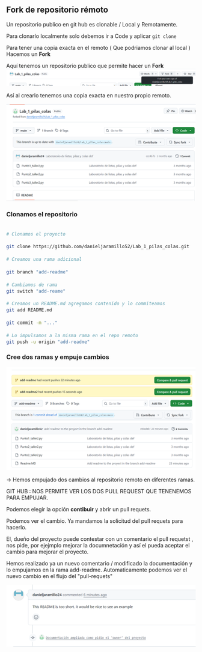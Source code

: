## **Fork de repositorio rémoto**

Un repositorio publico en git hub es clonable / Local y Remotamente. 

Para clonarlo localmente solo debemos ir a Code y aplicar ``git clone``

Para tener una copia exacta en el remoto ( Que podriamos clonar al local ) Hacemos un **Fork**

Aquí tenemos un repositorio publico que permite hacer un **Fork**
![Repostorio/Fork](image.png)

Así al crearlo tenemos una copia exacta en nuestro propio remoto. 

![alt text](image-1.png)


### **Clonamos el repositorio**
```bash

# Clonamos el proyecto

git clone https://github.com/danieljaramillo52/Lab_1_pilas_colas.git

# Creamos una rama adicional

git branch "add-readme"

# Cambiamos de rama 
git switch "add-reame"

# Creamos un README.md agregamos contenido y lo commiteamos 
git add README.md 

git commit -m "..." 

# Lo impulsamos a la misma rama en el repo remoto
git push -u origin "add-readme"

```
###  **Cree dos ramas y empuje cambios**
![alt text](image-3.png)

-> Hemos empujado dos cambios al repositorio remoto en diferentes ramas. 

GIT HUB : NOS PERMITE VER LOS DOS PULL REQUEST QUE TENENEMOS PARA EMPUJAR. 

Podemos elegir la opción **contibuir** y abrir un pull requets. 

Podemos ver el cambio. Ya mandamos la solicitud del pull requets para hacerlo. 

El, dueño del proyecto puede contestar con un comentario el pull requetst , nos pide, por ejejmplo mejorar la documnetación y así el pueda aceptar el cambio para mejorar el proyecto. 


Hemos realizado ya un nuevo comentario / modificado la documentación y lo empujamos en la rama add-readme. Automaticamente podemos ver el nuevo cambio en el flujo del "pull-requets"

![alt text](image-4.png)